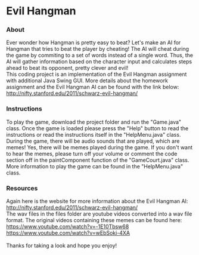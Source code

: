 # Evil Hangman
### About
Ever wonder how Hangman is pretty easy to beat? Let's make an AI for Hangman that tries to beat the player by cheating! The AI will cheat during the game by commiting to a set of words instead of a single word. Thus, the AI will gather information based on the character input and calculates steps ahead to beat its opponent, pretty clever and evil! 
<br /> 
This coding project is an implementation of the Evil Hangman assignment with additional Java Swing GUI. More details about the homework assignment and the Evil Hangman AI can be found with the link below:
<br /> 
http://nifty.stanford.edu/2011/schwarz-evil-hangman/ 

### Instructions
To play the game, download the project folder and run the "Game.java" class. Once the game is loaded please press the "Help" button to read the instructions or read the instructions itself in the "HelpMenu.java" class. During the game, there will be audio sounds that are played, which are memes! Yes, there will be memes played during the game. If you don't want to hear the memes, please turn off your volume or comment the code section off in the paintComponent function of the "GameCourt.java" class. More information to play the game can be found in the "HelpMenu.java" class.

### Resources 
Again here is the website for more information about the Evil Hangman AI: http://nifty.stanford.edu/2011/schwarz-evil-hangman/
<br /> 
The wav files in the files folder are youtube videos converted into a wav file format. The original videos containing these memes can be found here: <br /> 
https://www.youtube.com/watch?v=-1E10Tbsw68
<br /> 
https://www.youtube.com/watch?v=wEbSoki-4XA
<br /> 
<br /> 
Thanks for taking a look and hope you enjoy!
